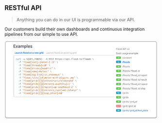 ## RESTful API

> Anything you can do in our UI is programmable via our API.

Our customers build their own dashboards and continuous integration pipelines from our simple to use API.

![](images/restful-api.png)
